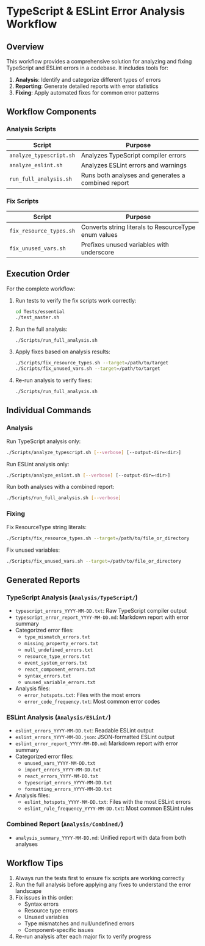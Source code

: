 # TypeScript & ESLint Error Analysis Workflow

## Overview

This workflow provides a comprehensive solution for analyzing and fixing TypeScript and ESLint errors in a codebase. It includes tools for:

1. **Analysis**: Identify and categorize different types of errors
2. **Reporting**: Generate detailed reports with error statistics
3. **Fixing**: Apply automated fixes for common error patterns

## Workflow Components

### Analysis Scripts

| Script                  | Purpose                                            |
| ----------------------- | -------------------------------------------------- |
| `analyze_typescript.sh` | Analyzes TypeScript compiler errors                |
| `analyze_eslint.sh`     | Analyzes ESLint errors and warnings                |
| `run_full_analysis.sh`  | Runs both analyses and generates a combined report |

### Fix Scripts

| Script                  | Purpose                                              |
| ----------------------- | ---------------------------------------------------- |
| `fix_resource_types.sh` | Converts string literals to ResourceType enum values |
| `fix_unused_vars.sh`    | Prefixes unused variables with underscore            |

## Execution Order

For the complete workflow:

1. Run tests to verify the fix scripts work correctly:

   ```bash
   cd Tests/essential
   ./test_master.sh
   ```

2. Run the full analysis:

   ```bash
   ./Scripts/run_full_analysis.sh
   ```

3. Apply fixes based on analysis results:

   ```bash
   ./Scripts/fix_resource_types.sh --target=/path/to/target
   ./Scripts/fix_unused_vars.sh --target=/path/to/target
   ```

4. Re-run analysis to verify fixes:
   ```bash
   ./Scripts/run_full_analysis.sh
   ```

## Individual Commands

### Analysis

Run TypeScript analysis only:

```bash
./Scripts/analyze_typescript.sh [--verbose] [--output-dir=<dir>]
```

Run ESLint analysis only:

```bash
./Scripts/analyze_eslint.sh [--verbose] [--output-dir=<dir>]
```

Run both analyses with a combined report:

```bash
./Scripts/run_full_analysis.sh [--verbose]
```

### Fixing

Fix ResourceType string literals:

```bash
./Scripts/fix_resource_types.sh --target=/path/to/file_or_directory
```

Fix unused variables:

```bash
./Scripts/fix_unused_vars.sh --target=/path/to/file_or_directory
```

## Generated Reports

### TypeScript Analysis (`Analysis/TypeScript/`)

- `typescript_errors_YYYY-MM-DD.txt`: Raw TypeScript compiler output
- `typescript_error_report_YYYY-MM-DD.md`: Markdown report with error summary
- Categorized error files:
  - `type_mismatch_errors.txt`
  - `missing_property_errors.txt`
  - `null_undefined_errors.txt`
  - `resource_type_errors.txt`
  - `event_system_errors.txt`
  - `react_component_errors.txt`
  - `syntax_errors.txt`
  - `unused_variable_errors.txt`
- Analysis files:
  - `error_hotspots.txt`: Files with the most errors
  - `error_code_frequency.txt`: Most common error codes

### ESLint Analysis (`Analysis/ESLint/`)

- `eslint_errors_YYYY-MM-DD.txt`: Readable ESLint output
- `eslint_errors_YYYY-MM-DD.json`: JSON-formatted ESLint output
- `eslint_error_report_YYYY-MM-DD.md`: Markdown report with error summary
- Categorized error files:
  - `unused_vars_YYYY-MM-DD.txt`
  - `import_errors_YYYY-MM-DD.txt`
  - `react_errors_YYYY-MM-DD.txt`
  - `typescript_errors_YYYY-MM-DD.txt`
  - `formatting_errors_YYYY-MM-DD.txt`
- Analysis files:
  - `eslint_hotspots_YYYY-MM-DD.txt`: Files with the most ESLint errors
  - `eslint_rule_frequency_YYYY-MM-DD.txt`: Most common ESLint rules

### Combined Report (`Analysis/Combined/`)

- `analysis_summary_YYYY-MM-DD.md`: Unified report with data from both analyses

## Workflow Tips

1. Always run the tests first to ensure fix scripts are working correctly
2. Run the full analysis before applying any fixes to understand the error landscape
3. Fix issues in this order:
   - Syntax errors
   - Resource type errors
   - Unused variables
   - Type mismatches and null/undefined errors
   - Component-specific issues
4. Re-run analysis after each major fix to verify progress
